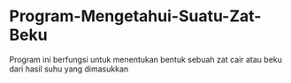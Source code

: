 # Program-Mengetahui-Suatu-Zat-Beku
Program ini berfungsi untuk menentukan bentuk sebuah zat cair atau beku dari hasil suhu yang dimasukkan
